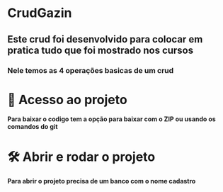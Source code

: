 # CrudGazin

## Este crud foi desenvolvido para colocar em pratica tudo que foi mostrado nos cursos

### Nele temos as 4 operações basicas de um crud





# 📁 Acesso ao projeto

**Para baixar o codigo tem a opção para baixar com o ZIP ou usando os comandos do git**

# 🛠️ Abrir e rodar o projeto

**Para abrir o projeto precisa de um banco com o nome cadastro**